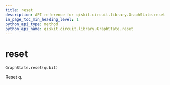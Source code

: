 ```yaml
---
title: reset
description: API reference for qiskit.circuit.library.GraphState.reset
in_page_toc_min_heading_level: 1
python_api_type: method
python_api_name: qiskit.circuit.library.GraphState.reset
---
```


# reset

<span id="qiskit.circuit.library.GraphState.reset" />

`GraphState.reset(qubit)`

Reset q.

